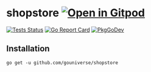 # shopstore <a href="https://gitpod.io/#https://github.com/gouniverse/shopstore" style="float:right:"><img src="https://gitpod.io/button/open-in-gitpod.svg" alt="Open in Gitpod" loading="lazy"></a>

[![Tests Status](https://github.com/gouniverse/shopstore/actions/workflows/tests.yml/badge.svg?branch=main)](https://github.com/gouniverse/shopstore/actions/workflows/tests.yml)
[![Go Report Card](https://goreportcard.com/badge/github.com/gouniverse/shopstore)](https://goreportcard.com/report/github.com/gouniverse/shopstore)
[![PkgGoDev](https://pkg.go.dev/badge/github.com/gouniverse/shopstore)](https://pkg.go.dev/github.com/gouniverse/shopstore)


## Installation
```
go get -u github.com/gouniverse/shopstore
```
